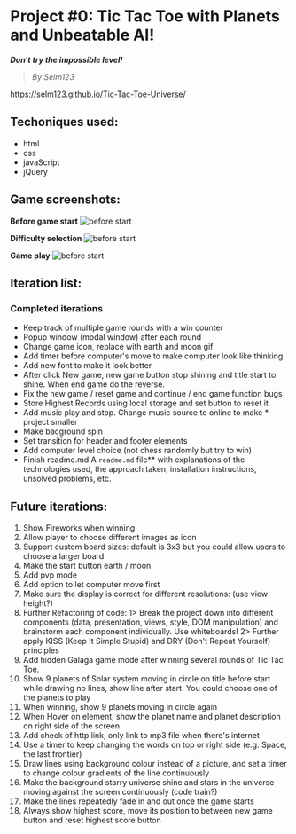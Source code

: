 # Project #0: Tic Tac Toe with Planets and Unbeatable AI!

***Don't try the impossible level!***
> _By Selm123_

https://selm123.github.io/Tic-Tac-Toe-Universe/


## Techoniques used:
* html
* css
* javaScript
* jQuery

## Game screenshots:
**Before game start**
![before start](https://github.com/Selm123/Tic-Tac-Toe-Universe/blob/main/screen%20shots/before%20start.png)

**Difficulty selection**
![before start](https://github.com/Selm123/Tic-Tac-Toe-Universe/blob/main/screen%20shots/level%20selection.png)

**Game play**
![before start](https://github.com/Selm123/Tic-Tac-Toe-Universe/blob/main/screen%20shots/game%20play.png)

## Iteration list:

### Completed iterations
* Keep track of multiple game rounds with a win counter
* Popup window (modal window) after each round
* Change game icon, replace with earth and moon gif
* Add timer before computer's move to make computer look like thinking
* Add new font to make it look better
* After click New game, new game button stop shining and title start to shine. When end game do the reverse.
* Fix the new game / reset game and continue / end game function bugs
* Store Highest Records using local storage and set button to reset it
* Add music play and stop. Change music source to online to make * project smaller
* Make bacground spin
* Set transition for header and footer elements
* Add computer level choice (not chess randomly but try to win)
* Finish readme.md
A ``readme.md`` file** with explanations of the technologies used, the approach taken, installation instructions, unsolved problems, etc.

## Future iterations:
1. Show Fireworks when winning
2. Allow player to choose different images as icon 
3. Support custom board sizes: default is 3x3 but you could allow users to choose a larger board
4. Make the start button earth / moon
5. Add pvp mode
6. Add option to let computer move first
7. Make sure the display is correct for different resolutions: (use view height?)
8. Further Refactoring of code:
1> Break the project down into different components (data, presentation, views, style, DOM manipulation) and brainstorm each component individually. Use whiteboards!
2> Further apply KISS (Keep It Simple Stupid) and DRY (Don't Repeat Yourself) principles
9. Add hidden Galaga game mode after winning several rounds of Tic Tac Toe. 
10. Show 9 planets of Solar system moving in circle on title before start while drawing no lines, show line after start. You could choose one of the planets to play 
11. When winning, show 9 planets moving in circle again
12. When Hover on element, show the planet name and planet description on right side of the screen
13. Add check of http link, only link to mp3 file when there's internet 
14. Use a timer to keep changing the words on top or right side (e.g. Space, the last frontier)
15. Draw lines using background colour instead of a picture, and set a timer to change colour gradients of the line continuously
16. Make the background starry universe shine and stars in the universe moving against the screen continuously (code train?)
17. Make the lines repeatedly fade in and out once the game starts
18. Always show highest score, move its position to between new game button and reset highest score button




